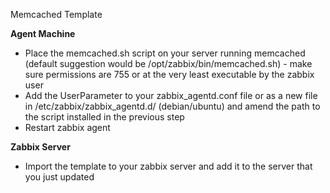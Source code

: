 Memcached Template

**Agent Machine**

* Place the memcached.sh script on your server running memcached (default suggestion would be /opt/zabbix/bin/memcached.sh) - make sure permissions are 755 or at the very least executable by the zabbix user
* Add the UserParameter to your zabbix_agentd.conf file or as a new file in /etc/zabbix/zabbix_agentd.d/ (debian/ubuntu) and amend the path to the script installed in the previous step
* Restart zabbix agent

**Zabbix Server**

* Import the template to your zabbix server and add it to the server that you just updated
